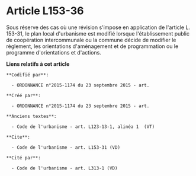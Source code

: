 # Article L153-36

Sous réserve des cas où une révision s'impose en application de l'article L. 153-31, le plan local d'urbanisme est modifié
lorsque l'établissement public de coopération intercommunale ou la commune décide de modifier le règlement, les orientations
d'aménagement et de programmation ou le programme d'orientations et d'actions.

**Liens relatifs à cet article**

	**Codifié par**:

	  - ORDONNANCE n°2015-1174 du 23 septembre 2015 - art.

	**Créé par**:

	  - ORDONNANCE n°2015-1174 du 23 septembre 2015 - art.

	**Anciens textes**:

	  - Code de l'urbanisme - art. L123-13-1, alinéa 1  (VT)

	**Cite**:

	  - Code de l'urbanisme - art. L153-31 (VD)

	**Cité par**:

	  - Code de l'urbanisme - art. L313-1 (VD)
